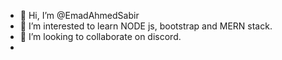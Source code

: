 - 👋 Hi, I’m @EmadAhmedSabir
- 👀 I’m interested to learn NODE js, bootstrap and MERN stack.
- 💞️ I’m looking to collaborate on discord.
-

<!---
EmadAhmedSabir/EmadAhmedSabir is a ✨ special ✨ repository because its `README.md` (this file) appears on your GitHub profile.
You can click the Preview link to take a look at your changes.
--->
